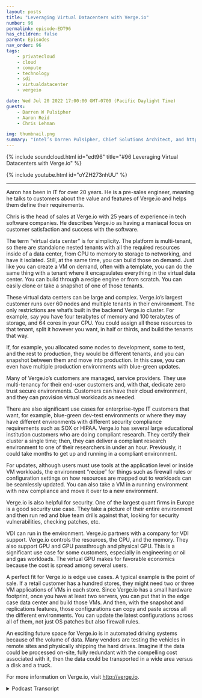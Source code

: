 ```yaml
---
layout: posts
title: "Leveraging Virtual Datacenters with Verge.io"
number: 96
permalink: episode-EDT96
has_children: false
parent: Episodes
nav_order: 96
tags:
    - privatecloud
    - cloud
    - compute
    - technology
    - sdi
    - virtualdatacenter
    - vergeio

date: Wed Jul 20 2022 17:00:00 GMT-0700 (Pacific Daylight Time)
guests:
    - Darren W Pulsipher
    - Aaron Reid
    - Chris Lehman

img: thumbnail.png
summary: "Intel’s Darren Pulsipher, Chief Solutions Architect, and https://www.verge.io/ Aaron Reid, Principal Systems Engineer, and Chris Lehman, Senior VP of Sales, discuss use cases for Verge.io’s virtual data center software."
---
```


{% include soundcloud.html id="edt96" title="#96 Leveraging Virtual Datacenters with Verge.io" %}

{% include youtube.html id="oYZH273nhUU" %}

---


Aaron has been in IT for over 20 years. He is a pre-sales engineer, meaning he talks to customers about the value and features of Verge.io and helps them define their requirements.

Chris is the head of sales at Verge.io with 25 years of experience in tech software companies. He describes Verge.io as having a maniacal focus on customer satisfaction and success with the software.

The term “virtual data center” is for simplicity. The platform is multi-tenant, so there are standalone nested tenants with all the required resources inside of a data center, from CPU to memory to storage to networking, and have it isolated. Still, at the same time, you can build those on demand. Just like you can create a VM on demand, often with a template, you can do the same thing with a tenant where it encapsulates everything in the virtual data center. You can build through a recipe engine or from scratch. You can easily clone or take a snapshot of one of those tenants.

These virtual data centers can be large and complex. Verge.io’s largest customer runs over 60 nodes and multiple tenants in their environment. The only restrictions are what’s built in the backend Verge.io cluster. For example, say you have four terabytes of memory and 100 terabytes of storage, and 64 cores in your CPU. You could assign all those resources to that tenant, split it however you want, in half or thirds, and build the tenants that way.

If, for example, you allocated some nodes to development, some to test, and the rest to production, they would be different tenants, and you can snapshot between them and move into production. In this case, you can even have multiple production environments with blue-green updates.

Many of Verge.io’s customers are managed, service providers. They use multi-tenancy for their end-user customers and, with that, dedicate zero trust secure environments. Customers can have their cloud environment, and they can provision virtual workloads as needed.

There are also significant use cases for enterprise-type IT customers that want, for example, blue-green dev-test environments or where they may have different environments with different security compliance requirements such as SOX or HIPAA. Verge.io has several large educational institution customers who are doing compliant research. They certify their cluster a single time; then, they can deliver a compliant research environment to one of their researchers in under an hour. Previously, it could take months to get up and running in a compliant environment.

For updates, although users must use tools at the application level or inside VM workloads, the environment “recipe” for things such as firewall rules or configuration settings on how resources are mapped out to workloads can be seamlessly updated. You can also take a VM in a running environment with new compliance and move it over to a new environment.

Verge.io is also helpful for security. One of the largest quant firms in Europe is a good security use case. They take a picture of their entire environment and then run red and blue team drills against that, looking for security vulnerabilities, checking patches, etc.

VDI can run in the environment. Verge.io partners with a company for VDI support. Verge.io controls the resources, the CPU, and the memory. They also support GPU and GPU passthrough and physical GPU. This is a significant use case for some customers, especially in engineering or oil and gas workloads. The virtual GPU makes for favorable economics because the cost is spread among several users.

A perfect fit for Verge.io is edge use cases. A typical example is the point of sale. If a retail customer has a hundred stores, they might need two or three VM applications of VMs in each store. Since Verge.io has a small hardware footprint, once you have at least two servers, you can put that in the edge case data center and build those VMs. And then, with the snapshot and replications features, those configurations can copy and paste across all the different environments. You can update the latest configurations across all of them, not just OS patches but also firewall rules.

An exciting future space for Verge.io is in automated driving systems because of the volume of data. Many vendors are testing the vehicles in remote sites and physically shipping the hard drives. Imagine if the data could be processed on-site, fully redundant with the compelling cost associated with it, then the data could be transported in a wide area versus a disk and a truck.


For more information on Verge.io, visit http://verge.io.



<details>
<summary> Podcast Transcript </summary>

<p>﻿1</p>
<p>Hello, thisis Darren Pulsipher, chief solutionarchitect of public sector at Intel.</p>
<p>And welcome to Embracing</p>
<p>Digital Transformation,where we investigate effective change,leveraging people, processand technology.</p>
<p>Chris and Erin, welcome to the show.</p>
<p>Thanks, Darren.</p>
<p>We're excited to be here.</p>
<p>Hey, Erin, let's start with you first.</p>
<p>Tell my audience a little bit aboutyour background and why you're at Verge.io.</p>
<p>Yeah, so I've been in it for for 20plus years.</p>
<p>I'm a pre-sales systemengineer here at Verge.io.</p>
<p>So that means when we go and engagewith customers, I'm one of the guyswho talks to customers about the technicalfeatures and value of Bird's eye viewand helps them define the requirementsand how we can help them out.</p>
<p>So you're the you'rethe point of the spear.</p>
<p>You're right at the beginning.</p>
<p>You're out there gathering, use cases,finding out the pains that all theprofessionals are having, right?</p>
<p>Yes, absolutely.</p>
<p>Part of the the tip, if you will.</p>
<p>That's great.</p>
<p>And Chris, a little bit about yourselfand your background and what your role is.</p>
<p>It varies.</p>
<p>So I had sales at AdWordsand that means hiringteams like like Aaronand his sales counterpart'sbeen in been doing techsoftware companies for 25 years now andwe have awe have a maniacal focuson our customer satisfactionand making them successfulwith our software.</p>
<p>All right.</p>
<p>This is great.</p>
<p>Now, I've already for those of youthat are just tuning in to this episode,go look at a previous episodewith your one of your founders, Greg,who talked about we talked aboutthe rebirth of private cloud today.</p>
<p>We actually want to talk aboutthe use cases of virtual data centersbecause there was somethingthat was really cool.</p>
<p>The Greg talked about was I'm no longerjust virtualizing machines,</p>
<p>I'm virtualizing data centers.</p>
<p>And I thought, man, that's super cool.</p>
<p>There's a whole bunch of use cases</p>
<p>I'm sure we can come up with.</p>
<p>And Aaron, since you talk to customersevery day, let's start with I mean, whatwhat does that unleash for customerswhen they start thinking about,oh, it's not VMs, it'sthe disease,</p>
<p>I guess I virtual data centers now, right?</p>
<p>Yeah, it's a little differentthan virtual data centers.</p>
<p>This is part of the terminology goes.</p>
<p>But basically what Verge.io has includedand built into it is multi tenancyin those tenants stand standaloneas nested tenantswhere you can provide all the resourcesthat you require inside of a data centerfrom CPU to memoryto storage to networkingand have it totally isolated, but buildthose at the same time on demand, right?</p>
<p>So just like you go inand you build a VM on demand,you might have a template for that VM.</p>
<p>You can now do the same thingwith a tenant where it's encapsulateseverything that's includedin the virtual data center,all those resourcesthat we just talked about.</p>
<p>But you can build those right on demandand those can be a scriptthat you can build throughwhich we call our recipe engine,where some of that's already predefined,you can build it from scratch,where you just, you know,give it a name, give the resources,everything that needs in.</p>
<p>Or you can take one of those tenantsand you can now clone those tenants.</p>
<p>So if you have a project where someone'sworking on one of those tenantsor you have a customerthat's working in one of those tenants,and you need to kind of copy pastethat same type of environment, it's veryeasy to do.</p>
<p>Okay, so I can takebasically you just describe the snapshot,</p>
<p>I can take a snapshot of not just VMs, butsecurity profiles, networkstorage memory and everything iswhat you're talking about, not just whatwe've seen traditionally, right?</p>
<p>Yeah, exactly.</p>
<p>Yeah.</p>
<p>So, for example,if you have a test dust environment,test environment,and you're running workloads on thereand then all of a suddenyou want to move them into a productionin environment or AQR environment,it's very easy to take that whole stackcould be an application stack.</p>
<p>It could be multiple applicationstacks inside of a, you know, a networkframework.</p>
<p>And then just take that,do a clone of that.</p>
<p>And now you have numbertwo running over here on the other side.</p>
<p>Okay.</p>
<p>Is there a limitation to how largethese snapshots go and you call themtenants, not data centers?</p>
<p>Right. Well, we like to.</p>
<p>Get your term. Perspective.</p>
<p>We call it virtual data centers.</p>
<p>But really, what they are,because we are a multi-tenant platform,they are sub tenants of our.</p>
<p>So they can run multiple test. All right.</p>
<p>So let's just call them virtualdata centers because marketing, right.</p>
<p>Yeah, I gotcha there. I get that.</p>
<p>So how how big and complexcan these virtual data centers beor is it like a limitation?</p>
<p>How many applications of thiscould be massive and huge?</p>
<p>Yeah, they can be. They can be massive.</p>
<p>I think our largest customer today runsover 60 plus nodes in their environment.</p>
<p>They have multiple tenantsthat they run in their environment.</p>
<p>Really, the tenant,the only restrictions around a tenantor a virtual data center is what is thewhat's defined or what's built in the backend cluster, the virtual cluster.</p>
<p>So if I have a virtual</p>
<p>IO cluster, for example,and I have four terabytes of memoryand I have 100 terabytes of storageand I have, you know, 64 cores in my CPU,</p>
<p>I could assign all those resourcesto that tenant by one or twoand or I could split in half, splitin thirds, however you want to split it upand build them that way as well.</p>
<p>All right. So all right.</p>
<p>This is this is really interesting.</p>
<p>Let's see.</p>
<p>I have no tenants.</p>
<p>Ah, well, all right. No, no, no.</p>
<p>I think. I think this is interesting.</p>
<p>I can have maybe 128 nodes,and I'm going to say I'm allocatingdevelopment,</p>
<p>Those would be different tenants. Yes.</p>
<p>Absolutely. Yep.</p>
<p>Right.</p>
<p>So I can snapshot between themand then move into production.</p>
<p>Yeah.</p>
<p>I can even have multiple productionenvironments, red or blue.</p>
<p>Green updates in this case.</p>
<p>Yeah, you couldyou could figure out a way eitherwith automation, with a recipe engineand or if you're just switching between,like you said, blue, green,maybe my production, you know,first quarter as my blue, then my greenand then my blue, etc.flip back and forth.</p>
<p>Oh boy.</p>
<p>My, my head's starting to spinjust a little biton all the things I can do with this.</p>
<p>This could be pretty substantial.</p>
<p>Let's talk let's talk real quick aboutsome of the usecases where you see peopleusing this ability.</p>
<p>What inwhat areashave you seen the most traction for this?</p>
<p>So for our multi tenancy,we have a lot of our customerbase is MSPs.</p>
<p>So they'll actually use the multitenancy piece for their end user customersand with that they can dedicate zerotrust secure environmentsfor those customers.</p>
<p>We can do things like BGProuting to where those customers can useour own public</p>
<p>IP addresses into those tenants.</p>
<p>And then we do oath authenticationto connect to their environments.</p>
<p>So at that point,a customer can have their owncloud environmenttotally built outwith one of these virtual data centersor slash tenant and log inand they can, based on the resourcesthat the cluster ownergave to them, the CPU, the memory,the storage they can, provisionedworkloads, virtual workloads as needed.</p>
<p>Okay.</p>
<p>So you're your primary target right nowis your mid-tier cloud service providermore right where I get thatwhat about what aboutjust your normal everyday i.t department?</p>
<p>Is there use case for themor is this really geared just towardsthose those mid-tier cloud serviceproviders?</p>
<p>No, there's great use casesfor the enterprise type I.T customerswhere if you have test environments,where you have environmentswhere you want to do like blue, green,where you may have different environmentsthat have different security compliancerequirements.</p>
<p>Right?</p>
<p>Maybe it's a SOX requirement,maybe it's a missed requirement, maybeit's a HIPA or a C you a requirement.</p>
<p>We have some some higher education,very large education, universitiesthat use us to create multiple tenantsbecause, one,they may have their regulatory policiesthat they have to fit under,but then they want to do different typesof testing and to be able to do that,they have to spin up basically the tenantfor the virtual data centerwhere they can get around those policiesbut still have it securedand in effect, you know, air gapped awayfrom the rest of their environmentlike a sandbox,if you will, or a cyber range.</p>
<p>So that's a very good use case there.</p>
<p>Another good use case, you know,we can start with a minimum of two nodecluster and then, you know, go out as faras you need to go out to build that out.</p>
<p>So depending on it may be an edgeuse case or a robot remote office use casewhere you need something on prem,but then you want to take thaton prem workloadand you want to build to replicate thatdata or replicate those VMs or tenantsto another site for data protectionand, you know, DRM backup and recovery.</p>
<p>Because oh,boy, you just covered a wholegamut of things.</p>
<p>Chris, you want to step in here and helphelp out with, you know, use cases,more areas that you think we can use us.</p>
<p>Yeah, sure.</p>
<p>So as Aaron said, we've got severallarge EDAuse that are doing compliant researchand what we've enabled themis they certify their their clustera single time.</p>
<p>We have a recipe engine or a templateengine that will create the same instancewith, you know, depending on on resourceslike compute and storage and ram.</p>
<p>How much, how much of that they need.</p>
<p>They can they can delivera compliant research environmentto one of their research organizationsor researchersin under an hour.</p>
<p>Okay. So let's delve into this.</p>
<p>One's really interesting to mebecause there is a big uptick incyberthreats and and regulationsaround all this.</p>
<p>Right.</p>
<p>So it's really hardsometimes to get your environmentinto a state that is compliant.</p>
<p>So what you're saying here is</p>
<p>I can build that environment once,right.</p>
<p>With all the controlsand then just turn on those environments.</p>
<p>And then researchers can now researchin that environment without any concernsof setting it up appropriately.</p>
<p>It's already. Done.</p>
<p>And and then legacy and legacyenvironments.</p>
<p>The researcherswere doing a lot of their own work,and it could take months to get, you know,</p>
<p>HIPA compliance and run through the EDIthis particular E to usecompliance process.</p>
<p>So we've we've,you know, prospectively monthsoff off of,you know, the beginning of the research.</p>
<p>This this is really thisbecause I'm in the middle of thisright now with a lot of customerswhere we've got to get the patchesput up onto our OSesor our VMs that are running,you know, things.</p>
<p>But no one talks about updatingthe datacenter with all the policies.</p>
<p>And if you look at the NYSC standards,patching is is one of like 15 sections,right?</p>
<p>So what was this? I could</p>
<p>I could patch a a virtual data center.</p>
<p>Correct.</p>
<p>With the things that it's neededby bye bye bye.</p>
<p>Doing snapshots, is that a.</p>
<p>Snapshot or a clone?</p>
<p>But realistically, what you're doing isyou are copying that virtual data centerand you can take that data center,update it with those type of regulationsyou may have, or with our recipe engine,you may have virtual data centersthat have different requirements orregulations that are already set in there.</p>
<p>Right.</p>
<p>You might have different firewall rules.</p>
<p>You might have different network settings.</p>
<p>How to the trust and security set up.</p>
<p>And then it's very easy, just like yousaid, snapshot or copy those offto where, you know, we can do thatwithin minutes or hours versusif you go into a traditional environment.</p>
<p>If, for example,</p>
<p>I'm building a virtualized cluster,</p>
<p>I have to build everything from the groundup, bare metal networking, etc..</p>
<p>But once you put that virtual data centeron that, that multi-tenant, see,it's very easy to copy create. Gotcha.</p>
<p>All right. So let's talk about updating,though.</p>
<p>Let's say I have a recipe that's thereand and new HIPA regulations come out.</p>
<p>So I've got to make changes.</p>
<p>I've already deployed thisin several places.</p>
<p>So you guys have a mechanismwhere I just update the recipeand then I can go apply that recipe onto currently running systems.</p>
<p>How would I do that?</p>
<p>Because</p>
<p>I, I, I don't I have applications runningin those that I've added on.</p>
<p>So how do I update an environmentlike that then.</p>
<p>Does that?</p>
<p>Yes. So we don't necessarilyhave an automation engineor a recipe engine for your applicationlevel or inside your VM workloads.</p>
<p>Typically that would be done with thingslike infrastructure as a code or configmanagement like Ansible or TerraForm,those types of tools, maybe puppet chefor PowerShell Pythonscripting tools, programing tools.</p>
<p>But for the environment, for ourour our tenant or virtual data center,you could go back in with that recipeand update that tenant with that recipe.</p>
<p>So maybe I need to changesome firewallrules maybe</p>
<p>I need to do some configuration settingson the way my resources are mapped out tomy workloads.</p>
<p>Are mapped out. Right.</p>
<p>Okay.</p>
<p>Can I take a running VM?</p>
<p>Well, this is Darren's crazy thoughts.</p>
<p>I mean, these are crazywhere I've got a running environment,everything's running.</p>
<p>I got my applications all running.</p>
<p>I have new hyper requirementsthat came out.</p>
<p>Okay, gotcha.</p>
<p>I got I create a new environment.</p>
<p>Can I then take the VMs running in oneand migrate them over onto the onto the new infrastructure?</p>
<p>You can.</p>
<p>And so what we do is we allow you to setup the networking to be able to do that.</p>
<p>So you can take those VMs,you can either snapshot themor you can migrate them overto that other tenant.</p>
<p>You will.</p>
<p>Okay, so there's a paththere's a path to upgradingwithout having to reconstructbecause as you said before,you guys don't handle the applicationstacks per se.</p>
<p>But I can take a running environment,the VMs in a running environmentand move them overon onto a newa new environmentthat has the new compliance on it.</p>
<p>That's right. That would be okay.</p>
<p>Or you can even you could do iteven to a sense where you take thatthat environment,you do a clone of it, you test itbecause you always want to test anythingbefore you upgraded or move it.</p>
<p>Right, of course.</p>
<p>And then do your adjustmentsand then once it'sset and good clone it again or just,you know, change over to that and.</p>
<p>Going to move it over. Yeah.</p>
<p>Yeah.</p>
<p>I'm glad you brought up testbecause I used to be a CIO.</p>
<p>I've made some mistakes as a CIO.</p>
<p>I used to be a developer.</p>
<p>I've made some mistakes as a developer.</p>
<p>One of the biggest mistakesis I think it's good enough.</p>
<p>I made that one small change.</p>
<p>It shouldn't really matter if I test itand you push it into production,everything falls apart.</p>
<p>So with that, with your guys's technology,there's no excuses, really.</p>
<p>You got rid of my excuse.</p>
<p>Well, the other coolthing about our technology, too, is we dowe have snapshotsbuilt into the environment.</p>
<p>And the nice thing about our snapshots isyou can do VM level snapshots, you can dovirtual data center level snapshotsand you can do cluster level snapshots.</p>
<p>So you can have a snapshotthat protects youfrom from those types of bugsor stupid human tricks, if you will.</p>
<p>And I coined that phrasefrom someone else, another CIO or CTOthat I had talked to in the past.</p>
<p>But, you know, you apply that update.</p>
<p>And if something doesgo wrong with that updateand it's not something that you can easilytake out of the application, right?</p>
<p>The OS levelnow you can easily rollback to a snapshotbefore you apply that update.</p>
<p>And again, at that level,a tenant level and the cluster level.</p>
<p>All right. Very, very cool. All right.</p>
<p>We cover like the update use case.</p>
<p>Let's talk about security.</p>
<p>Chris, will you lay tile?</p>
<p>Tell us a little bit about security.</p>
<p>How what use cases?</p>
<p>I can I can use this technologyin helping with security.</p>
<p>Yeah.</p>
<p>So it's very similar to the test devtype of a type of a use case where,you know, we deploy on x86 hardware.</p>
<p>Every, every test engineer or dev engineercan can have their own environmentto do whatever they want with.</p>
<p>And when they're done, they blow it away.</p>
<p>And, you know, they've gotthe original golden image back.</p>
<p>We have a very largeone of the largest quant firmsin in Europe that's a customerand it's a security type use case.</p>
<p>So what they're doing is they're takinga picture of their entire environmentand then they're running redteam, blue team drills against that.</p>
<p>It's a it's about an eight personorganizationand same thing, looking for securityvulnerabilities, checking patches,that kind of thing.</p>
<p>Oh, so that's an interesting case.</p>
<p>I can take my productionsystem, environment, everything,snapshot it and then releasemy red team at it and say.</p>
<p>Break it.</p>
<p>Break it, you know, hack inor my blue team sitting there going,trying to defend it the whole timewithout affecting production.</p>
<p>But I have a copy of the productionenvironment.</p>
<p>Yes, exactly.</p>
<p>That's pretty darn slick.</p>
<p>I like that use case.</p>
<p>Any other use cases around security.</p>
<p>That's that'sthe one that we've actually tested outand proved you know in the marketand it is akin to thethe test use case as well.</p>
<p>So that makes sense.</p>
<p>I my brain went to honeypots.</p>
<p>Yes. I you know,</p>
<p>I detect</p>
<p>I detect someone and I put I'd put themin that pretend production environmentthey don't even know.</p>
<p>Stay tuned on that one, Darren.</p>
<p>We've we are we agree with you.</p>
<p>We'll just leave it there.</p>
<p>We'll just we're not going to talk anymoreabout that.</p>
<p>Well, no, Darren,you hit it right on the head, too.</p>
<p>I mean, essentially, once you virtualizethe data center, you can pretty much applyany type of use case to it, right?</p>
<p>Honeypot, cyber range, sandbox,you know, arrogant environment.</p>
<p>It's,you know, the whatever you want to do too.</p>
<p>It's very flexible.</p>
<p>Yeah, no, I'm in.</p>
<p>Well, sometimes we need to spell it outbecause I don't think peoplerealize the flexibility that this gives.</p>
<p>This ispretty cool.</p>
<p>All right, let's.</p>
<p>All right.</p>
<p>So we talked configuration, we talkedupgrades, security.</p>
<p>What's another major use case category?</p>
<p>Erin, what do you think?</p>
<p>Well.</p>
<p>So let's see here.</p>
<p>Let me just some of our use cases. So,you know, we do partner with a companyfor media support.</p>
<p>You can run BD in our environment.</p>
<p>The nice thing about that iswe can control the resources, the CPU,the memory.</p>
<p>We also support</p>
<p>GPU, passthrough and virtual GPUs.</p>
<p>Today we support that with NVIDIAfor the virtual CPUand GPU pass through and then for physicaljust playing physical GPU.</p>
<p>Also, we also supportsome other ones on there,but for the most part,that's a big use case for some customers,especially if they're want to do thingslike engineering, oil type,you know, workloads, oil or oil and gas,</p>
<p>I should say.</p>
<p>But anything basically that requiresany type of GPU resource around that.</p>
<p>And then of course the vehicles as well.</p>
<p>Yeah, I really likebecause normally when we think about it,when we think about VDI,we think, Oh, I have a virtual desktop.</p>
<p>That's what it is.</p>
<p>But for complex systemslike what I deal with, I'm programing.</p>
<p>For example, I have more than one VM,</p>
<p>I have a virtual desktopand a bunch of VMs that I want to to use.</p>
<p>So this would be very cool for me where</p>
<p>I can have like a group of VMs that I'm</p>
<p>Snapchatting and doing my development onand I can access them remotely.</p>
<p>And, and that that VDI sessioncan be bundled togetherwith my VMs into one virtual data centerfor me or one virtual tenant for me.</p>
<p>Yeah, absolutely.</p>
<p>Pretty,that's pretty cool that that unlocksa lot of new programing use cases for meas is what I see.</p>
<p>Yeah.</p>
<p>The the the virtual GPU also Darrenreally,really makes the economics favorable.</p>
<p>So, you know, that's not inexpensivetechnology and a 1 to 1can can get expensive.</p>
<p>So the ability to sharethat out among several usersreally reallyreallydelivers a favorable economic model.</p>
<p>My brainalso went to what I call micro cloudbecause I know your guys's stuffhas a very small footprint.</p>
<p>I can run it on on very small machines.</p>
<p>And we're startingto see more emergence of the edge.</p>
<p>And when people think edge,they're thinkingsmartwatches,smartphones, sensors, cameras.</p>
<p>We're also seeing edge devicesthat have three or four nodes.</p>
<p>And so I can really see your guys'stechnology being used as a distributionchannel where I'm distributingon to these micro datacenters, I'm distributing software stacks,</p>
<p>I'm distributing a full virtualizeddata center tenant out therethat's self-contained,managed, can, can run without issues.</p>
<p>Is that somethingyou guys have started to see yet or not?</p>
<p>Yeah, absolutely.</p>
<p>Yeah. I would say it's a use casethat we're going after.</p>
<p>It's actually a perfect fit for us.</p>
<p>If you look at an edge use case,one examplethat's common is a point of saleuse case, right?</p>
<p>Where I'm a retail customerand I have 50 stores, 100 stores, and now</p>
<p>I need to have two or three applicationsor VMs that are in that store.</p>
<p>And just like you said, we are our minimumrequirements are very small footprint.</p>
<p>We like to see at least two serversfor high availability.</p>
<p>But once you have that, you put thatin that edge use case data centerand you can build those VMs.</p>
<p>And then again with our snapshotand replicationfeatures,you can take those configurationsand then just copy paste acrossall those different environments.</p>
<p>Yeah, I see.</p>
<p>That's pretty cool because now,now you're talking updates, right?</p>
<p>Yeah, I have 100</p>
<p>I have 100 stores out there.</p>
<p>I all want them tohave the latest and greatestconfigurations, notjust OS patches, but also firewall rules.</p>
<p>The whole thing.</p>
<p>I can just peanut butterthat thing across.</p>
<p>Yeah, absolutely.</p>
<p>Now that's that's that's pretty slick.</p>
<p>And if you if you start to doubleclick on on the the edge use case.</p>
<p>And to your point, Darren, it's you know,it means a lot of things.</p>
<p>It can be a smart refrigeratoror a gas meter.</p>
<p>It can be. Yeah, yeah, yeah. Cool.</p>
<p>We're looking hard right nowand speaking with peoplein any eight hour spacebecause those cars generate so much data.</p>
<p>A lot of the vendors are testing themin remote sites and they'rethey're literally shippinghard drives around.</p>
<p>I've been in that space.</p>
<p>Yeah, it's a nightmare.</p>
<p>And 80, 85% of that data ends up gettingthrown away once the processing is done.</p>
<p>So think about the ability now to be ableto process that on a remote site, fullyredundant with with the compelling costassociated with it.</p>
<p>And then you canthen you can transport the data,you know, viaa wide area versus a disk and a truck.</p>
<p>No, no, I really like that a lot.</p>
<p>And well, I'm actually Funyons.</p>
<p>They're notthey're not removing any of that datathey're collecting because they're afraid.</p>
<p>Oh, yeah, yeah.</p>
<p>Because I'm still training these cars.</p>
<p>There might be some data in thereso they don't get rid of anything.</p>
<p>They gather all the data,but they ship that the,you know, for the for the model data,they'll ship that back overall.</p>
<p>Yeah. Yeah. That's versus a FedEx truck.</p>
<p>Well well and that's exactlywhat they're using is FedEx trucksfull of drivesyou know petabytes of storage,being transtransported via FedEx to the data center.</p>
<p>I've seen it myself. So I know.</p>
<p>I know so very, very cool.</p>
<p>Very cool.</p>
<p>Technology unleashing new waysof thinking about things.</p>
<p>Very cool stuff, guys.</p>
<p>Any last words for ourour audience out there?</p>
<p>Chris Couple a couple thingswe've mentioned the lightweighthardware footprint a couple of times.</p>
<p>We can take two x86 based serversand a crossover cable or a dumb layertwo switch and give it fullrouting capability for redundancy. Andas many virtual data centers or tenanciesas you have resources to deliver.</p>
<p>We alsohave to have a pretty robustchannel program as wellthat that people should, should be,should know about and be interested in.</p>
<p>Great.</p>
<p>All right, Aaron,what about you, the boss, everything?</p>
<p>Yeah, I think Chris covered itfor the most part.</p>
<p>It is a great technology.</p>
<p>At the very beginning of the call,you asked why, you know, why Verge.ioand one of the reasons coming over hereis when I saw the technology,it looked like a disruptor to me.</p>
<p>And it's very solid.</p>
<p>We have a you know, our core team ofdevelopers has been here the whole time.</p>
<p>So that means a lot to me.</p>
<p>It's coming in to a new companybecause when when you need new featuresor you have questionsabout the technology,we have the people thereto back it up and support it.</p>
<p>So it's really good.</p>
<p>Cool stuff.</p>
<p>Hey, guys, thank you very much.</p>
<p>Anyone can find out more informationabout Verge.io.</p>
<p>Oh, there you go. Yeah.</p>
<p>All right. Hey, thanks a lot, guys.</p>
<p>Thank you. Thanks verythank you for listening to Embracing</p>
<p>Digital Transformation today.</p>
<p>If you enjoyed our podcast,give it five stars on your favoritepodcasting site or YouTube channel.</p>
<p>You can find out more informationabout embracing digital transformationand embracingdigital.org until nexttime, go out and do something wonderful.</p>

</details>
